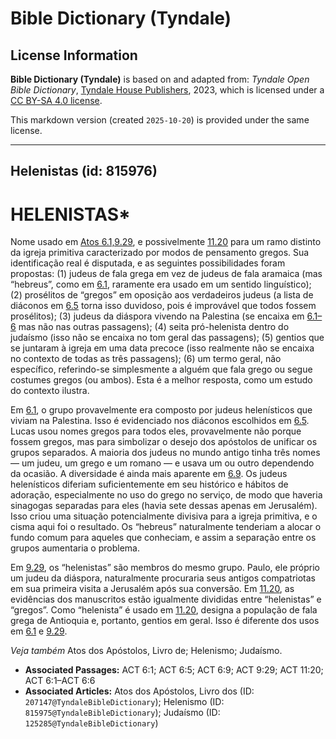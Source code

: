 # Bible Dictionary (Tyndale)

## License Information

**Bible Dictionary (Tyndale)** is based on and adapted from: _Tyndale Open Bible Dictionary_, [Tyndale House Publishers](https://tyndaleopenresources.com/), 2023, which is licensed under a [CC BY-SA 4.0 license](https://creativecommons.org/licenses/by-sa/4.0/legalcode.en).

This markdown version (created `2025-10-20`) is provided under the same license.



--------------------------------

## Helenistas (id: 815976)

HELENISTAS\*
============

Nome usado em [Atos 6\.1,9\.29](https://ref.ly/Acts6:1,Acts6:9), e possivelmente [11\.20](https://ref.ly/Acts11:20) para um ramo distinto da igreja primitiva caracterizado por modos de pensamento gregos. Sua identificação real é disputada, e as seguintes possibilidades foram propostas: (1\) judeus de fala grega em vez de judeus de fala aramaica (mas “hebreus”, como em [6\.1](https://ref.ly/Acts6:1), raramente era usado em um sentido linguístico); (2\) prosélitos de “gregos” em oposição aos verdadeiros judeus (a lista de diáconos em [6\.5](https://ref.ly/Acts6:5) torna isso duvidoso, pois é improvável que todos fossem prosélitos); (3\) judeus da diáspora vivendo na Palestina (se encaixa em [6\.1–6](https://ref.ly/Acts6:1-Acts6:6) mas não nas outras passagens); (4\) seita pró\-helenista dentro do judaísmo (isso não se encaixa no tom geral das passagens); (5\) gentios que se juntaram à igreja em uma data precoce (isso realmente não se encaixa no contexto de todas as três passagens); (6\) um termo geral, não específico, referindo\-se simplesmente a alguém que fala grego ou segue costumes gregos (ou ambos). Esta é a melhor resposta, como um estudo do contexto ilustra.

Em [6\.1](https://ref.ly/Acts6:1), o grupo provavelmente era composto por judeus helenísticos que viviam na Palestina. Isso é evidenciado nos diáconos escolhidos em [6\.5](https://ref.ly/Acts6:5). Lucas usou nomes gregos para todos eles, provavelmente não porque fossem gregos, mas para simbolizar o desejo dos apóstolos de unificar os grupos separados. A maioria dos judeus no mundo antigo tinha três nomes — um judeu, um grego e um romano — e usava um ou outro dependendo da ocasião. A diversidade é ainda mais aparente em [6\.9](https://ref.ly/Acts6:9). Os judeus helenísticos diferiam suficientemente em seu histórico e hábitos de adoração, especialmente no uso do grego no serviço, de modo que haveria sinagogas separadas para eles (havia sete dessas apenas em Jerusalém). Isso criou uma situação potencialmente divisiva para a igreja primitiva, e o cisma aqui foi o resultado. Os “hebreus” naturalmente tenderiam a alocar o fundo comum para aqueles que conheciam, e assim a separação entre os grupos aumentaria o problema.

Em [9\.29](https://ref.ly/Acts9:29), os “helenistas” são membros do mesmo grupo. Paulo, ele próprio um judeu da diáspora, naturalmente procuraria seus antigos compatriotas em sua primeira visita a Jerusalém após sua conversão. Em [11\.20](https://ref.ly/Acts11:20), as evidências dos manuscritos estão igualmente divididas entre “helenistas” e “gregos”. Como “helenista” é usado em [11\.20](https://ref.ly/Acts11:20), designa a população de fala grega de Antioquia e, portanto, gentios em geral. Isso é diferente dos usos em [6\.1](https://ref.ly/Acts6:1) e [9\.29](https://ref.ly/Acts9:29).

*Veja também* Atos dos Apóstolos, Livro de; Helenismo; Judaísmo.

* **Associated Passages:** ACT 6:1; ACT 6:5; ACT 6:9; ACT 9:29; ACT 11:20; ACT 6:1–ACT 6:6
* **Associated Articles:** Atos dos Apóstolos, Livro dos (ID: `207147@TyndaleBibleDictionary`); Helenismo (ID: `815975@TyndaleBibleDictionary`); Judaísmo (ID: `125285@TyndaleBibleDictionary`)

